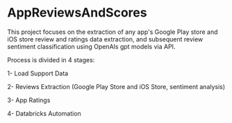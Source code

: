 # AppReviewsAndScores

This project focuses on the extraction of any app's Google Play store and iOS store review and ratings data extraction, and subsequent review sentiment classification using OpenAIs gpt models via API.

Process is divided in 4 stages:

1- Load Support Data

2- Reviews Extraction (Google Play Store and iOS Store, sentiment analysis)

3- App Ratings

4- Databricks Automation
